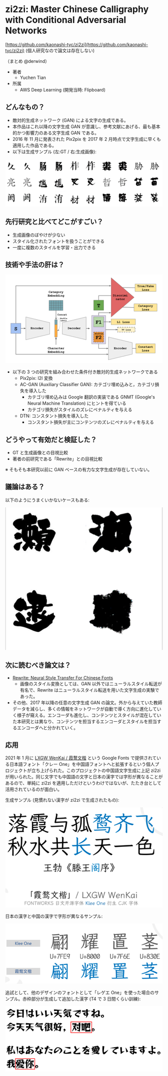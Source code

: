 # zi2zi: Master Chinese Calligraphy with Conditional Adversarial Networks

[https://github.com/kaonashi-tyc/zi2zi](https://github.com/kaonashi-tyc/zi2zi) (個人研究なので論文は存在しない)

（まとめ @derwind）

- 著者
    - Yuchen Tian
- 所属
    - AWS Deep Learning (開発当時: Flipboard)

## どんなもの？

- 敵対的生成ネットワーク (GAN) による文字の生成である。
- 本作品はこれ以降の文字生成 GAN が意識し、参考文献にあげる、最も基本的かつ影響力のある文字生成 GAN である。
- 2016 年 11 月に発表された Pix2pix を 2017 年 2 月時点で文字生成に早くも適用した作品である。
- 以下は生成サンプル (左:GT / 右:生成画像):

![](zi2zi/generated_images.png)


## 先行研究と比べてどこがすごい？

- 生成画像のぼやけが少ない
- スタイル化されたフォントを扱うことができる
- 一度に複数のスタイルを学習・出力できる

## 技術や手法の肝は？

![](zi2zi/network_v2.png)

- 以下の 3 つの研究を組み合わせた条件付き敵対的生成ネットワークである
    - Pix2pix: I2I 変換
    - AC-GAN (Auxiliary Classifier GAN): カテゴリ埋め込みと，カテゴリ損失を導入した
        - カテゴリ埋め込みは Google 翻訳の実装である GNMT (Google's Neural Machine Translation) にヒントを得ている
        - カテゴリ損失がスタイルのズレにペナルティを与える 
    - DTN: コンスタント損失を導入した
        - コンスタント損失が主にコンテンツのズレにペナルティを与える

## どうやって有効だと検証した？

- GT と生成画像との目視比較
- 著者の前研究である「Rewrite」との目視比較

※ そもそも本研究以前に GAN ベースの有力な文字生成が存在していない。

## 議論はある？

以下のようにうまくいかないケースもある:

![](zi2zi/failure.png)

## 次に読むべき論文は？

- [Rewrite: Neural Style Transfer For Chinese Fonts](https://github.com/kaonashi-tyc/Rewrite)
    - 画像のスタイル変換としては、GAN 以外ではニューラルスタイル転送が有名で、Rewrite はニューラルスタイル転送を用いた文字生成の実験であった。
- その他、2017 年以降の任意の文字生成 GAN の論文。外から与えていた教師データを減らし、多くの情報をネットワークが自動で導く方向に進化していく様子が窺える。エンコーダも進化し、コンテンツとスタイルが混在していた本研究とは異なり、コンテンツを担当するエンコーダとスタイルを担当するエンコーダへと分かれていく。

## 応用

2021 年 1 月に [LXGW WenKai / 霞鹜文楷](https://github.com/lxgw/LxgwWenKai) という Google Fonts で提供されている日本語フォント「クレー One」を中国語フォントへと拡張するという個人プロジェクトが立ち上げられた。このプロジェクトの中国語文字生成に上記 zi2zi が用いられた。同じ文字でも中国語の文字と日本の漢字では字形が異なることがあるので、単純に zi2zi を適用しただけというわけではないが、たたき台として活用されているのが面白い。

生成サンプル (見慣れない漢字が zi2zi で生成されたもの):

![](zi2zi/LxgwWenKai.png)

日本の漢字と中国の漢字で字形が異なるサンプル:

![](zi2zi/differences.png)

追試として、他のデザインのフォントとして「レゲエ One」を使った場合のサンプル。赤枠部分が生成して追加した漢字 (T4 で 3 日間くらい訓練):

![](zi2zi/ReggaeOne_sample.png)